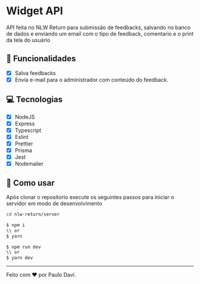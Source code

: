 # Widget API

API feita no NLW Return para submissão de feedbacks, salvando no banco de dados e enviando um email com o tipo de feedback, comentario e o print da tela do usuário

## :pencil: Funcionalidades

- [X] Salva feedbacks
- [X] Envia e-mail para o administrador com conteúdo do feedback.

## :computer: Tecnologias

- [X] NodeJS
- [X] Express
- [X] Typescript
- [X] Eslint
- [X] Prettier
- [X] Prisma
- [X] Jest
- [X] Nodemailer

## :floppy_disk: Como usar

Após clonar o repositorio execute os seguintes passos para iniciar o servidor em modo de desenvolvimento

```zsh
cd nlw-return/server
```

```zsh
$ npm i
\\ or
$ yarn
```

```zsh
$ npm run dev
\\ or
$ yarn dev
```

---

Feito com :heart: por Paulo Davi.

